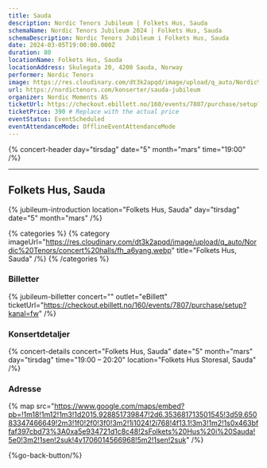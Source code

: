 ```yaml
---
title: Sauda
description: Nordic Tenors Jubileum | Folkets Hus, Sauda
schemaName: Nordic Tenors Jubileum 2024 | Folkets Hus, Sauda
schemaDescription: Nordic Tenors Jubileum i Folkets Hus, Sauda
date: 2024-03-05T19:00:00.000Z
duration: 80
locationName: Folkets Hus, Sauda
locationAddress: Skulegata 20, 4200 Sauda, Norway
performer: Nordic Tenors
image: https://res.cloudinary.com/dt3k2apqd/image/upload/q_auto/Nordic%20Tenors/OG%20images/Jubileum/Sauda_nqyqzy.webp
url: https://nordictenors.com/konserter/sauda-jubileum
organizer: Nordic Moments AS
ticketUrl: https://checkout.ebillett.no/160/events/7807/purchase/setup?kanal=fw
ticketPrice: 390 # Replace with the actual price
eventStatus: EventScheduled
eventAttendanceMode: OfflineEventAttendanceMode
---
```


{% concert-header day="tirsdag" date="5" month="mars" time="19:00" /%}

---

## Folkets Hus, Sauda

{% jubileum-introduction location="Folkets Hus, Sauda" day="tirsdag" date="5" month="mars" /%}

{% categories %}
{% category imageUrl="https://res.cloudinary.com/dt3k2apqd/image/upload/q_auto/Nordic%20Tenors/concert%20halls/fh_a6yang.webp" title="Folkets Hus, Sauda" /%}
{% /categories %}

### Billetter

{% jubileum-billetter concert="" outlet="eBillett" ticketUrl="https://checkout.ebillett.no/160/events/7807/purchase/setup?kanal=fw" /%}

### Konsertdetaljer

{% concert-details concert="Folkets Hus, Sauda" date="5" month="mars" day="tirsdag" time="19:00 – 20:20" location="Folkets Hus Storesal, Sauda" /%}

### Adresse

{% map src="https://www.google.com/maps/embed?pb=!1m18!1m12!1m3!1d2015.928851739847!2d6.353681713501545!3d59.65083347466649!2m3!1f0!2f0!3f0!3m2!1i1024!2i768!4f13.1!3m3!1m2!1s0x463bffaf397cbd73%3A0xa5e934721d1c8c48!2sFolkets%20Hus%20i%20Sauda!5e0!3m2!1sen!2suk!4v1706014566968!5m2!1sen!2suk" /%}

{%go-back-button/%}
